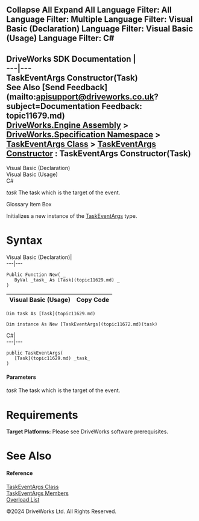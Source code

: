        

 Collapse All Expand All  Language Filter: All  Language Filter: Multiple  Language Filter: Visual Basic (Declaration) Language Filter: Visual Basic (Usage) Language Filter: C#  
---  
DriveWorks SDK Documentation  |   
---|---  
TaskEventArgs Constructor(Task)   
See Also [Send Feedback](mailto:apisupport@driveworks.co.uk?subject=Documentation Feedback: topic11679.md)  
[DriveWorks.Engine Assembly](topic2156.md) > [DriveWorks.Specification Namespace](topic10764.md) > [TaskEventArgs Class](topic11672.md) > [TaskEventArgs Constructor](topic11678.md) : TaskEventArgs Constructor(Task)  
---  
  
Visual Basic (Declaration)    
Visual Basic (Usage)    
C# 

_task_
    The task which is the target of the event.

Glossary Item Box

Initializes a new instance of the [TaskEventArgs](topic11672.md) type. 

# Syntax

Visual Basic (Declaration)|   
---|---  
      
    
    Public Function New( _
       ByVal _task_ As [Task](topic11629.md) _
    )  
  
Visual Basic (Usage)| Copy Code  
---|---  
      
    
    Dim task As [Task](topic11629.md)
     
    Dim instance As New [TaskEventArgs](topic11672.md)(task)  
  
C#|   
---|---  
      
    
    public TaskEventArgs( 
       [Task](topic11629.md) _task_
    )  
  
#### Parameters

 _task_
    The task which is the target of the event.

# Requirements

**Target Platforms:** Please see DriveWorks software prerequisites.

# See Also

#### Reference

[TaskEventArgs Class](topic11672.md)   
[TaskEventArgs Members](topic11673.md)   
[Overload List](topic11678.md)

©2024 DriveWorks Ltd. All Rights Reserved.

